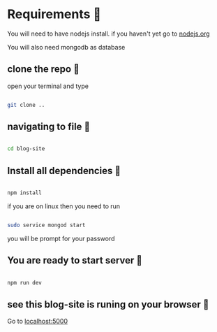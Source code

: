 # Requirements 🚀

You will need to have nodejs install. if you haven't yet go to [nodejs.org](https://nodejs.org, "go to nodejs.org")

You will also need mongodb as database

## clone the repo 📇

open your terminal and type

```bash

git clone ..

```
## navigating to file 📑

```bash

cd blog-site

```

## Install all dependencies 📌

```bash

npm install

```

if you are on linux
then you need to run

```bash

sudo service mongod start

```

you will be prompt for your password

## You are ready to start server 🏹

```bash

npm run dev

```

## see this blog-site is runing on your browser 🎉

Go to [localhost:5000](http://localhost:5000, "Go to localhost")